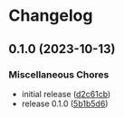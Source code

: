 # Changelog

## 0.1.0 (2023-10-13)


### Miscellaneous Chores

* initial release ([d2c61cb](https://github.com/nmbrone/feature_supervisor/commit/d2c61cb4be6384a748079771542e4a4011018ff5))
* release 0.1.0 ([5b1b5d6](https://github.com/nmbrone/feature_supervisor/commit/5b1b5d6b34c49e1fcb9748ae1f2571d54bf402f8))
